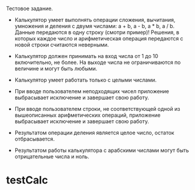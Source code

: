 Тестовое задание.

- Калькулятор умеет выполнять операции сложения, вычитания, умножения и деления с двумя числами: a + b, a - b, a * b, a / b. Данные передаются в одну строку (смотри пример)! Решения, в которых каждое число и арифметическая операция передаются с новой строки считаются неверными.

- Калькулятор должен принимать на вход числа от 1 до 10 включительно, не более. На выходе числа не ограничиваются по величине и могут быть любыми.

- Калькулятор умеет работать только с целыми числами.

- При вводе пользователем неподходящих чисел приложение выбрасывает исключение и завершает свою работу.

- При вводе пользователем строки, не соответствующей одной из вышеописанных арифметических операций, приложение выбрасывает исключение и завершает свою работу.

- Результатом операции деления является целое число, остаток отбрасывается. 

- Результатом работы калькулятора с арабскими числами могут быть отрицательные числа и ноль.

# testCalc
